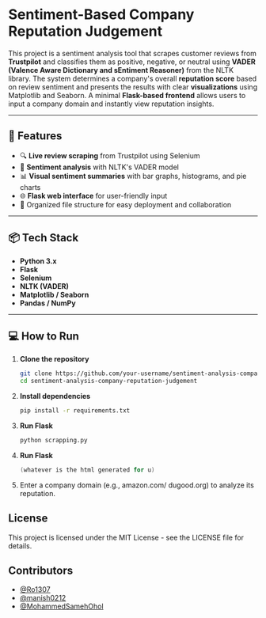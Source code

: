 # Sentiment-Based Company Reputation Judgement

This project is a sentiment analysis tool that scrapes customer reviews from **Trustpilot** and classifies them as positive, negative, or neutral using **VADER (Valence Aware Dictionary and sEntiment Reasoner)** from the NLTK library. The system determines a company's overall **reputation score** based on review sentiment and presents the results with clear **visualizations** using Matplotlib and Seaborn. A minimal **Flask-based frontend** allows users to input a company domain and instantly view reputation insights.

---

## 🚀 Features

- 🔍 **Live review scraping** from Trustpilot using Selenium
- 🧠 **Sentiment analysis** with NLTK's VADER model
- 📊 **Visual sentiment summaries** with bar graphs, histograms, and pie charts
- 🌐 **Flask web interface** for user-friendly input
- 📁 Organized file structure for easy deployment and collaboration

---

## 📦 Tech Stack

- **Python 3.x**
- **Flask**
- **Selenium**
- **NLTK (VADER)**
- **Matplotlib / Seaborn**
- **Pandas / NumPy**

---

## 💻 How to Run

1. **Clone the repository**
   ```bash
   git clone https://github.com/your-username/sentiment-analysis-company-reputation-judgement.git
   cd sentiment-analysis-company-reputation-judgement
   
2. **Install dependencies**
    ```bash
    pip install -r requirements.txt

3. **Run Flask**
    ```bash
    python scrapping.py

4. **Run Flask**
    ```cpp
    (whatever is the html generated for u)

5. Enter a company domain (e.g., amazon.com/ dugood.org) to analyze its reputation.

## License
This project is licensed under the MIT License - see the LICENSE file for details.

## Contributors
- [@Ro1307](https://github.com/Ro1307)
- [@manish0212](https://github.com/manish0212)
- [@MohammedSamehOhol](https://github.com/MohammedSamehOhol)




